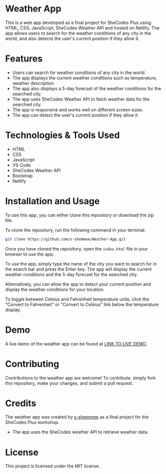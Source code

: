 # Weather App
This is a web app developed as a final project for SheCodes Plus using HTML, CSS, JavaScript, SheCodes Weather API and hosted on Netlify. The app allows users to search for the weather conditions of any city in the world, and also detects the user's current position if they allow it.

# Features
- Users can search for weather conditions of any city in the world.
- The app displays the current weather conditions such as temperature, weather description.
- The app also displays a 5-day forecast of the weather conditions for the searched city.
- The app uses SheCodes Weather API to fetch weather data for the searched city.
- The app is responsive and works well on different screen sizes.
- The app can detect the user's current position if they allow it.

# Technologies & Tools Used
- HTML
- CSS
- JavaScript
- VS Code
- SheCodes Weather API
- Bootstrap
- Netlify

# Installation and Usage
To use this app, you can either clone this repository or download the zip file.

To clone the repository, run the following command in your terminal:
```bash
git clone https://github.com/s-shemmee/Weather-App.git
```

Once you have cloned the repository, open the `index.html` file in your browser to use the app.

To use the app, simply type the name of the city you want to search for in the search bar and press the Enter key. The app will display the current weather conditions and the 5-day forecast for the searched city.

Alternatively, you can allow the app to detect your current position and display the weather conditions for your location.

To toggle between Celsius and Fahrenheit temperature units, click the "Convert to Fahrenheit" or "Convert to Celsius" link below the temperature display.

# Demo
A live demo of the weather app can be found at [LINK TO LIVE DEMO](https://weather-app-shemmee.netlify.app).

# Contributing
Contributions to the weather app are welcome! To contribute, simply fork this repository, make your changes, and submit a pull request.

# Credits
The weather app was created by [s-shemmee](https://github.com/s-shemmee) as a final project for the SheCodes Plus workshop.

- The app uses the SheCodes weather API to retrieve weather data.

# License
This project is licensed under the MIT license.
